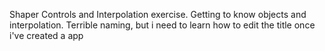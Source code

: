 Shaper Controls and Interpolation exercise.
Getting to know objects and interpolation.
Terrible naming, but i need to learn how to edit the title once i've created a app
